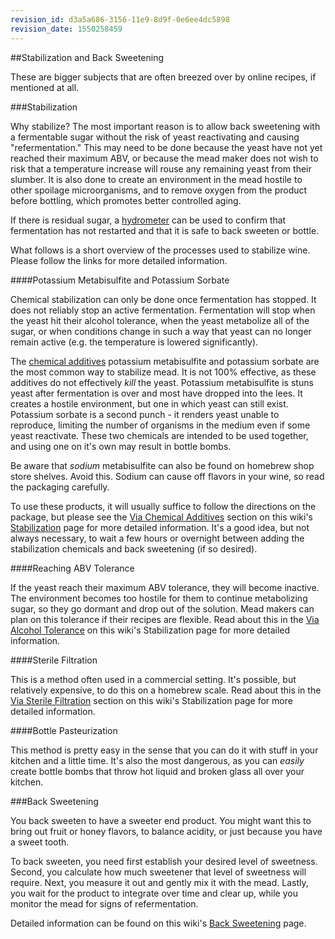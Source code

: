 ```yaml
---
revision_id: d3a5a686-3156-11e9-8d9f-0e6ee4dc5898
revision_date: 1550258459
---
```


##Stabilization and Back Sweetening

These are bigger subjects that are often breezed over by online recipes, if mentioned at all. 

###Stabilization

Why stabilize? The most important reason is to allow back sweetening with a fermentable sugar without the risk of yeast reactivating and causing "refermentation." This may need to be done because the yeast have not yet reached their maximum ABV, or because the mead maker does not wish to risk that a temperature increase will rouse any remaining yeast from their slumber. It is also done to create an environment in the mead hostile to other spoilage microorganisms, and to remove oxygen from the product before bottling, which promotes better controlled aging.

If there is residual sugar, a [hydrometer](/r/mead/wiki/faq/hydrometer) can be used to confirm that fermentation has not restarted and that it is safe to back sweeten or bottle.

What follows is a short overview of the processes used to stabilize wine. Please follow the links for more detailed information.

####Potassium Metabisulfite and Potassium Sorbate

Chemical stabilization can only be done once fermentation has stopped. It does not reliably stop an active fermentation. Fermentation will stop when the yeast hit their alcohol tolerance, when the yeast metabolize all of the sugar, or when conditions change in such a way that yeast can no longer remain active (e.g. the temperature is lowered significantly).

The [chemical additives](/r/mead/wiki/process/stabilization#wiki_via_chemical_additives) potassium metabisulfite and potassium sorbate are the most common way to stabilize mead. It is not 100% effective, as these additives do not effectively *kill* the yeast. Potassium metabisulfite is stuns yeast after fermentation is over and most have dropped into the lees. It creates a hostile environment, but one in which yeast can still exist. Potassium sorbate is a second punch - it renders yeast unable to reproduce, limiting the number of organisms in the medium even if some yeast reactivate. These two chemicals are intended to be used together, and using one on it's own may result in bottle bombs. 

Be aware that *sodium* metabisulfite can also be found on homebrew shop store shelves. Avoid this. Sodium can cause off flavors in your wine, so read the packaging carefully.

To use these products, it will usually suffice to follow the directions on the package, but please see the [Via Chemical Additives](/r/mead/wiki/process/stabilization#wiki_via_chemical_additives) section on this wiki's [Stabilization](/r/mead/wiki/process/stabilization) page for more detailed information. It's a good idea, but not always necessary, to wait a few hours or overnight between adding the stabilization chemicals and back sweetening (if so desired).

####Reaching ABV Tolerance

If the yeast reach their maximum ABV tolerance, they will become inactive. The environment becomes too hostile for them to continue metabolizing sugar, so they go dormant and drop out of the solution. Mead makers can plan on this tolerance if their recipes are flexible. Read about this in the [Via Alcohol Tolerance](/r/mead/wiki/process/stabilization#wiki_via_yeast_alcohol_tolerance) on this wiki's Stabilization page for more detailed information.

####Sterile Filtration

This is a method often used in a commercial setting. It's possible, but relatively expensive, to do this on a homebrew scale. Read about this in the [Via Sterile Filtration](https://www.reddit.com/r/mead/wiki/process/stabilization#wiki_via_sterile_filtration) section on this wiki's Stabilization page for more detailed information.

####Bottle Pasteurization

This method is pretty easy in the sense that you can do it with stuff in your kitchen and a little time. It's also the most dangerous, as you can *easily* create bottle bombs that throw hot liquid and broken glass all over your kitchen.

###Back Sweetening

You back sweeten to have a sweeter end product. You might want this to bring out fruit or honey flavors, to balance acidity, or just because you have a sweet tooth.

To back sweeten, you need first establish your desired level of sweetness. Second, you calculate how much sweetener that level of sweetness will require. Next, you measure it out and gently mix it with the mead. Lastly, you wait for the product to integrate over time and clear up, while you monitor the mead for signs of refermentation.

Detailed information can be found on this wiki's [Back Sweetening](https://www.reddit.com/r/mead/wiki/process/back_sweeten) page.